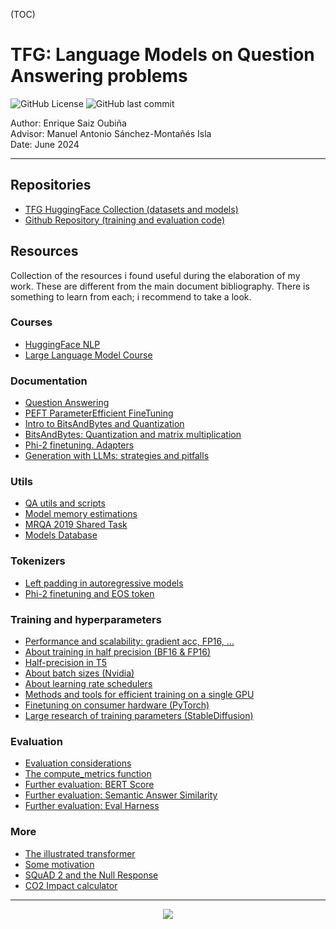 
(TOC)

# TFG: Language Models on Question Answering problems

![GitHub License](https://img.shields.io/github/license/enriquesaou/tfg-lm-qa) ![GitHub last commit](https://img.shields.io/github/last-commit/enriquesaou/tfg-lm-qa)

Author: Enrique Saiz Oubiña  
Advisor: Manuel Antonio Sánchez-Montañés Isla  
Date: June 2024

---


## Repositories
- [TFG HuggingFace Collection (datasets and models)](https://huggingface.co/collections/enriquesaou/tfg-66670a768e3ed59181581e65) 
- [Github Repository (training and evaluation code)](https://github.com/enriquesaou/tfg-lm-qa)


## Resources
Collection of the resources i found useful during the elaboration of my work. These are different from the main document bibliography. There is something to learn from each; i recommend to take a look.
### Courses
- [HuggingFace NLP](https://huggingface.co/learn/nlp-course)
- [Large Language Model Course](https://github.com/mlabonne/llm-course)


### Documentation
- [Question Answering](https://huggingface.co/tasks/question-answering)
- [PEFT ParameterEfficient FineTuning](https://huggingface.co/docs/peft/index)
- [Intro to BitsAndBytes and Quantization](https://huggingface.co/blog/4bit-transformers-bitsandbytes)
- [BitsAndBytes: Quantization and matrix multiplication](https://huggingface.co/blog/hf-bitsandbytes-integration) 
- [Phi-2 finetuning. Adapters](https://github.com/byh711/Phi2_finetuning)
- [Generation with LLMs: strategies and pitfalls](https://huggingface.co/docs/transformers/main/llm_tutorial)

### Utils
- [QA utils and scripts](https://github.com/huggingface/transformers/tree/main/examples/pytorch/question-answering)
- [Model memory estimations](https://huggingface.co/spaces/hf-accelerate/model-memory-usage) 
- [MRQA 2019 Shared Task](https://github.com/mrqa/MRQA-Shared-Task-2019)
- [Models Database](https://epochai.org/data/epochdb/table) 

### Tokenizers
- [Left padding in autoregressive models](https://ai.stackexchange.com/questions/41485/while-fine-tuning-a-decoder-only-llm-like-llama-on-chat-dataset-what-kind-of-pa)
- [Phi-2 finetuning and EOS token](https://kaitchup.substack.com/p/phi-2-a-small-model-easy-to-fine)

### Training and hyperparameters
- [Performance and scalability: gradient acc, FP16, ...](https://huggingface.co/docs/transformers/v4.18.0/en/performance)
- [About training in half precision (BF16 & FP16)](https://huggingface.co/microsoft/phi-2/discussions/19#657b81a7eda715a4be3c1642)
- [Half-precision in T5](https://discuss.huggingface.co/t/training-loss-0-0-validation-loss-nan/27950/4)
- [About batch sizes (Nvidia)](https://docs.nvidia.com/deeplearning/performance/dl-performance-fully-connected/index.html#batch-size)
- [About learning rate schedulers](https://www.reddit.com/r/MachineLearning/comments/oy3co1/d_how_to_pick_a_learning_rate_scheduler/)
- [Methods and tools for efficient training on a single GPU](https://huggingface.co/docs/transformers/main/en/perf_train_gpu_one)
- [Finetuning on consumer hardware (PyTorch)](https://pytorch.org/blog/finetune-llms/)
- [Large research of training parameters (StableDiffusion)](https://github.com/d8ahazard/sd_dreambooth_extension/discussions/547/)

### Evaluation
- [Evaluation considerations](https://huggingface.co/docs/evaluate/considerations)
- [The compute_metrics function](https://stackoverflow.com/questions/75744031/why-do-we-need-to-write-a-function-to-compute-metrics-with-huggingface-questio)
- [Further evaluation: BERT Score](https://huggingface.co/spaces/evaluate-metric/bertscore)
- [Further evaluation: Semantic Answer Similarity](https://www.deepset.ai/blog/semantic-answer-similarity-to-evaluate-qa)
- [Further evaluation: Eval Harness](https://github.com/EleutherAI/lm-evaluation-harness)

### More
- [The illustrated transformer](https://jalammar.github.io/illustrated-transformer/)
- [Some motivation](https://www.youtube.com/watch?v=GJDNkVDGM_s)
- [SQuAD 2 and the Null Response](https://qa.fastforwardlabs.com/no%20answer/null%20threshold/bert/distilbert/exact%20match/f1/robust%20predictions/2020/06/09/Evaluating_BERT_on_SQuAD.html#The-SQuAD2.0-dev-set)
- [CO2 Impact calculator](https://mlco2.github.io/impact/)

---

<p align="center">
  <img src="https://visitcount.itsvg.in/api?id=tfg-lm-qa&label=visits&color=10&icon=5&pretty=false)](https://visitcount.itsvg.in" />
</a>